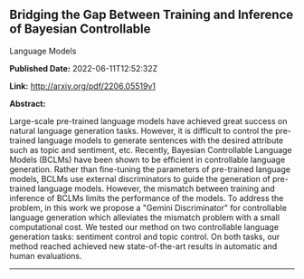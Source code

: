 ## Bridging the Gap Between Training and Inference of Bayesian Controllable
  Language Models

**Published Date:** 2022-06-11T12:52:32Z

**Link:** http://arxiv.org/pdf/2206.05519v1

**Abstract:**

  Large-scale pre-trained language models have achieved great success on
natural language generation tasks. However, it is difficult to control the
pre-trained language models to generate sentences with the desired attribute
such as topic and sentiment, etc. Recently, Bayesian Controllable Language
Models (BCLMs) have been shown to be efficient in controllable language
generation. Rather than fine-tuning the parameters of pre-trained language
models, BCLMs use external discriminators to guide the generation of
pre-trained language models. However, the mismatch between training and
inference of BCLMs limits the performance of the models. To address the
problem, in this work we propose a "Gemini Discriminator" for controllable
language generation which alleviates the mismatch problem with a small
computational cost. We tested our method on two controllable language
generation tasks: sentiment control and topic control. On both tasks, our
method reached achieved new state-of-the-art results in automatic and human
evaluations.


---


